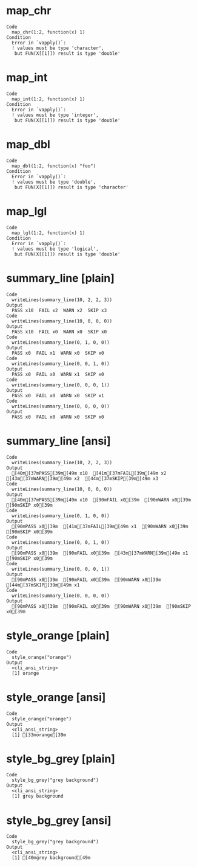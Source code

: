 # map_chr

    Code
      map_chr(1:2, function(x) 1)
    Condition
      Error in `vapply()`:
      ! values must be type 'character',
       but FUN(X[[1]]) result is type 'double'

# map_int

    Code
      map_int(1:2, function(x) 1)
    Condition
      Error in `vapply()`:
      ! values must be type 'integer',
       but FUN(X[[1]]) result is type 'double'

# map_dbl

    Code
      map_dbl(1:2, function(x) "foo")
    Condition
      Error in `vapply()`:
      ! values must be type 'double',
       but FUN(X[[1]]) result is type 'character'

# map_lgl

    Code
      map_lgl(1:2, function(x) 1)
    Condition
      Error in `vapply()`:
      ! values must be type 'logical',
       but FUN(X[[1]]) result is type 'double'

# summary_line [plain]

    Code
      writeLines(summary_line(10, 2, 2, 3))
    Output
      PASS x10  FAIL x2  WARN x2  SKIP x3
    Code
      writeLines(summary_line(10, 0, 0, 0))
    Output
      PASS x10  FAIL x0  WARN x0  SKIP x0
    Code
      writeLines(summary_line(0, 1, 0, 0))
    Output
      PASS x0  FAIL x1  WARN x0  SKIP x0
    Code
      writeLines(summary_line(0, 0, 1, 0))
    Output
      PASS x0  FAIL x0  WARN x1  SKIP x0
    Code
      writeLines(summary_line(0, 0, 0, 1))
    Output
      PASS x0  FAIL x0  WARN x0  SKIP x1
    Code
      writeLines(summary_line(0, 0, 0, 0))
    Output
      PASS x0  FAIL x0  WARN x0  SKIP x0

# summary_line [ansi]

    Code
      writeLines(summary_line(10, 2, 2, 3))
    Output
      [40m[37mPASS[39m[49m x10  [41m[37mFAIL[39m[49m x2  [43m[37mWARN[39m[49m x2  [44m[37mSKIP[39m[49m x3
    Code
      writeLines(summary_line(10, 0, 0, 0))
    Output
      [40m[37mPASS[39m[49m x10  [90mFAIL x0[39m  [90mWARN x0[39m  [90mSKIP x0[39m
    Code
      writeLines(summary_line(0, 1, 0, 0))
    Output
      [90mPASS x0[39m  [41m[37mFAIL[39m[49m x1  [90mWARN x0[39m  [90mSKIP x0[39m
    Code
      writeLines(summary_line(0, 0, 1, 0))
    Output
      [90mPASS x0[39m  [90mFAIL x0[39m  [43m[37mWARN[39m[49m x1  [90mSKIP x0[39m
    Code
      writeLines(summary_line(0, 0, 0, 1))
    Output
      [90mPASS x0[39m  [90mFAIL x0[39m  [90mWARN x0[39m  [44m[37mSKIP[39m[49m x1
    Code
      writeLines(summary_line(0, 0, 0, 0))
    Output
      [90mPASS x0[39m  [90mFAIL x0[39m  [90mWARN x0[39m  [90mSKIP x0[39m

# style_orange [plain]

    Code
      style_orange("orange")
    Output
      <cli_ansi_string>
      [1] orange

# style_orange [ansi]

    Code
      style_orange("orange")
    Output
      <cli_ansi_string>
      [1] [33morange[39m

# style_bg_grey [plain]

    Code
      style_bg_grey("grey background")
    Output
      <cli_ansi_string>
      [1] grey background

# style_bg_grey [ansi]

    Code
      style_bg_grey("grey background")
    Output
      <cli_ansi_string>
      [1] [40mgrey background[49m


